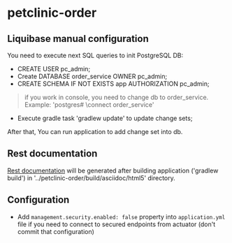 # petclinic-order

## Liquibase manual configuration
You need to execute next SQL queries to init PostgreSQL DB:
- CREATE USER pc_admin;
- Create DATABASE order_service OWNER pc_admin;
- CREATE SCHEMA IF NOT EXISTS app AUTHORIZATION pc_admin;
> if you work in console, you need to change db to order_service. Example: 'postgres# \connect order_service'
- Execute gradle task 'gradlew update' to update change sets;

After that, You can run application to add change set into db.

## Rest documentation
[Rest documentation](http://docs.spring.io/spring-restdocs/docs/1.2.0.RELEASE/reference/html5/) will be generated after building application
('gradlew build') in '../petclinic-order/build/asciidoc/html5' directory.

## Configuration
* Add `management.security.enabled: false` property into `application.yml` file if you need to connect to secured endpoints from actuator (don't commit that configuration)
